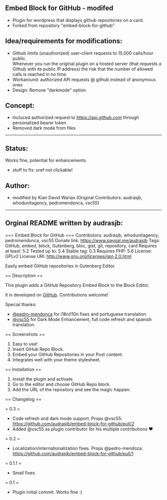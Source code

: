 ## Embed Block for GitHub - modifed
* Plugin for wordpress that displays github repositories on a card.
* Forked from repository "embed-block-for-github"
## Idea/requirements for modifications: 
* Github limits (unauthorized) user-client requests to 15.000 calls/hour public.  
Whenever you run the original plugin on a hosted server (that requests a Github with its public IP address) the risk that the number of allowed calls is reached in no time.
* Workaround: authorized API requests @ github instead of anonymous ones
* Design: Remove "darkmode" option
## Concept: 
* Incluced authorized request to https://api.github.com through personalized bearer token
* Removed dark mode from files
-----------------------------------------
## Status:
Works fine, potential for enhancements 
* stuff to fix: uref not clickable!

## Author: 
*  modified by Kian David Warias (Original Contributors: audrasjb, whodunitagency, pedromendonca, vsc55)
-----------------------------------------
## Orginal README written by audrasjb: 
=== Embed Block for GitHub ===
Contributors: audrasjb, whodunitagency, pedromendonca, vsc55
Donate link: https://www.paypal.me/audrasjb
Tags: GitHub, embed, block, Gutenberg, bloc, gist, git, repository, card
Requires at least: 5.2
Tested up to: 5.4
Stable tag: 0.3
Requires PHP: 5.6
License: GPLv2
License URI: http://www.gnu.org/licenses/gpl-2.0.html

Easily embed GitHub repositories in Gutenberg Editor.

== Description ==

This plugin adds a GitHub Repository Embed Block to the Block Editor.

It is developed on [GitHub](https://github.com/audrasjb/embed-block-for-github). Contributions welcome!

Special thanks:
- [@pedro-mendonca](https://github.com/pedro-mendonca) for i18n/l10n fixes and portuguese translation.
- [@vsc55](https://github.com/vsc55) for Dark Mode Enhancement, full code refresh and spanish translation.

== Screenshots ==

1. Easy to use!
2. Insert GiHub Repo Block.
3. Embed your GitHub Repositories in your Post content.
4. Integrates well with your theme stylesheet.

== Installation ==

1. Install the plugin and activate.
2. Go to the editor and choose GitHub Repo block.
3. Add the URL of the repository and see the magic happen.

== Changelog ==

= 0.3 =
* Code refresh and dark mode support. Props @vsc55: https://github.com/audrasjb/embed-block-for-github/pull/2
* Added @vsc55 as plugin contributor for his multiple contributions ♥️

= 0.2 =
* Localization/internationalization fixes. Props @pedro-mendoza: https://github.com/audrasjb/embed-block-for-github/pull/1

= 0.1.1 =
* Small fixes

= 0.1 =
* Plugin initial commit. Works fine :)
